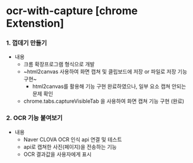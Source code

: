 # ocr-with-capture [chrome Extenstion]

### 1. 껍데기 만들기
- 내용 
  * 크롬 확장프로그램 형식으로 개발
  * ~html2canvas 사용하여 화면 캡쳐 및 클립보드에 저장 or 파일로 저장 기능 구현~
    - html2canvas를 활용해 기능 구현 완료하였으나, 일부 요소 캡쳐 안되는 문제 확인
  * chrome.tabs.captureVisibleTab 을 사용하여 화면 캡쳐 기능 구현 (완료)


### 2. OCR 기능 붙여보기
- 내용
  * Naver CLOVA OCR 인식 api 연결 및 테스트
  * api로 캡쳐한 사진(페이지)을 전송하는 기능
  * OCR 결과값을 사용자에게 표시
